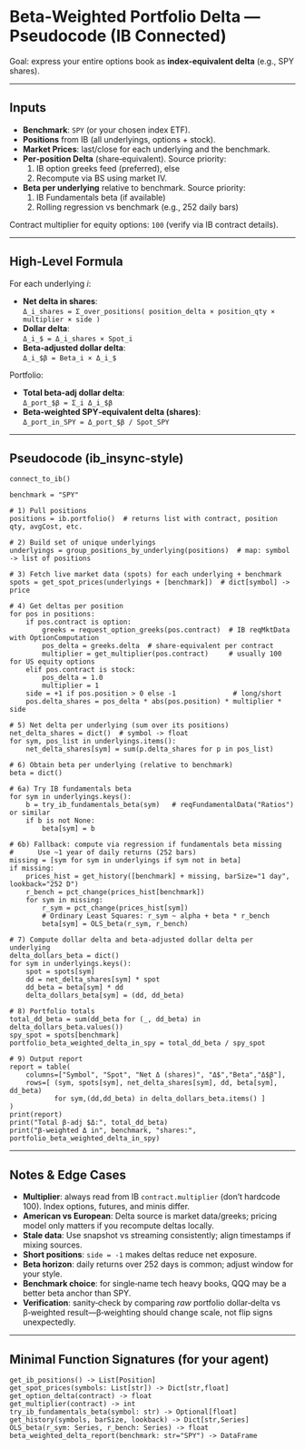 
# Beta‑Weighted Portfolio Delta — Pseudocode (IB Connected)

Goal: express your entire options book as **index‑equivalent delta** (e.g., SPY shares).

---

## Inputs
- **Benchmark**: `SPY` (or your chosen index ETF).
- **Positions** from IB (all underlyings, options + stock).
- **Market Prices**: last/close for each underlying and the benchmark.
- **Per‑position Delta** (share‑equivalent). Source priority:
  1) IB option greeks feed (preferred), else
  2) Recompute via BS using market IV.
- **Beta per underlying** relative to benchmark. Source priority:
  1) IB Fundamentals beta (if available)
  2) Rolling regression vs benchmark (e.g., 252 daily bars)

Contract multiplier for equity options: `100` (verify via IB contract details).

---

## High‑Level Formula
For each underlying *i*:
- **Net delta in shares**:  
  `Δ_i_shares = Σ_over_positions( position_delta × position_qty × multiplier × side )`
- **Dollar delta**:  
  `Δ_i_$ = Δ_i_shares × Spot_i`
- **Beta‑adjusted dollar delta**:  
  `Δ_i_$β = Beta_i × Δ_i_$`

Portfolio:
- **Total beta‑adj dollar delta**:  
  `Δ_port_$β = Σ_i Δ_i_$β`
- **Beta‑weighted SPY‑equivalent delta (shares)**:  
  `Δ_port_in_SPY = Δ_port_$β / Spot_SPY`

---

## Pseudocode (ib_insync‑style)

```pseudo
connect_to_ib()

benchmark = "SPY"

# 1) Pull positions
positions = ib.portfolio()  # returns list with contract, position qty, avgCost, etc.

# 2) Build set of unique underlyings
underlyings = group_positions_by_underlying(positions)  # map: symbol -> list of positions

# 3) Fetch live market data (spots) for each underlying + benchmark
spots = get_spot_prices(underlyings + [benchmark])  # dict[symbol] -> price

# 4) Get deltas per position
for pos in positions:
    if pos.contract is option:
        greeks = request_option_greeks(pos.contract)  # IB reqMktData with OptionComputation
        pos_delta = greeks.delta  # share-equivalent per contract
        multiplier = get_multiplier(pos.contract)     # usually 100 for US equity options
    elif pos.contract is stock:
        pos_delta = 1.0
        multiplier = 1
    side = +1 if pos.position > 0 else -1              # long/short
    pos.delta_shares = pos_delta * abs(pos.position) * multiplier * side

# 5) Net delta per underlying (sum over its positions)
net_delta_shares = dict()  # symbol -> float
for sym, pos_list in underlyings.items():
    net_delta_shares[sym] = sum(p.delta_shares for p in pos_list)

# 6) Obtain beta per underlying (relative to benchmark)
beta = dict()

# 6a) Try IB fundamentals beta
for sym in underlyings.keys():
    b = try_ib_fundamentals_beta(sym)   # reqFundamentalData("Ratios") or similar
    if b is not None:
        beta[sym] = b

# 6b) Fallback: compute via regression if fundamentals beta missing
#      Use ~1 year of daily returns (252 bars)
missing = [sym for sym in underlyings if sym not in beta]
if missing:
    prices_hist = get_history([benchmark] + missing, barSize="1 day", lookback="252 D")
    r_bench = pct_change(prices_hist[benchmark])
    for sym in missing:
        r_sym = pct_change(prices_hist[sym])
        # Ordinary Least Squares: r_sym ~ alpha + beta * r_bench
        beta[sym] = OLS_beta(r_sym, r_bench)

# 7) Compute dollar delta and beta‑adjusted dollar delta per underlying
delta_dollars_beta = dict()
for sym in underlyings.keys():
    spot = spots[sym]
    dd = net_delta_shares[sym] * spot
    dd_beta = beta[sym] * dd
    delta_dollars_beta[sym] = (dd, dd_beta)

# 8) Portfolio totals
total_dd_beta = sum(dd_beta for (_, dd_beta) in delta_dollars_beta.values())
spy_spot = spots[benchmark]
portfolio_beta_weighted_delta_in_spy = total_dd_beta / spy_spot

# 9) Output report
report = table(
    columns=["Symbol", "Spot", "Net Δ (shares)", "Δ$","Beta","Δ$β"],
    rows=[ (sym, spots[sym], net_delta_shares[sym], dd, beta[sym], dd_beta)
           for sym,(dd,dd_beta) in delta_dollars_beta.items() ]
)
print(report)
print("Total β‑adj $Δ:", total_dd_beta)
print("β‑weighted Δ in", benchmark, "shares:", portfolio_beta_weighted_delta_in_spy)
```

---

## Notes & Edge Cases
- **Multiplier**: always read from IB `contract.multiplier` (don’t hardcode 100). Index options, futures, and minis differ.
- **American vs European**: Delta source is market data/greeks; pricing model only matters if you recompute deltas locally.
- **Stale data**: Use snapshot vs streaming consistently; align timestamps if mixing sources.
- **Short positions**: `side = -1` makes deltas reduce net exposure.
- **Beta horizon**: daily returns over 252 days is common; adjust window for your style.
- **Benchmark choice**: for single‑name tech heavy books, QQQ may be a better beta anchor than SPY.
- **Verification**: sanity‑check by comparing *raw* portfolio dollar‑delta vs β‑weighted result—β‑weighting should change scale, not flip signs unexpectedly.

---

## Minimal Function Signatures (for your agent)

```pseudo
get_ib_positions() -> List[Position]
get_spot_prices(symbols: List[str]) -> Dict[str,float]
get_option_delta(contract) -> float
get_multiplier(contract) -> int
try_ib_fundamentals_beta(symbol: str) -> Optional[float]
get_history(symbols, barSize, lookback) -> Dict[str,Series]
OLS_beta(r_sym: Series, r_bench: Series) -> float
beta_weighted_delta_report(benchmark: str="SPY") -> DataFrame
```
